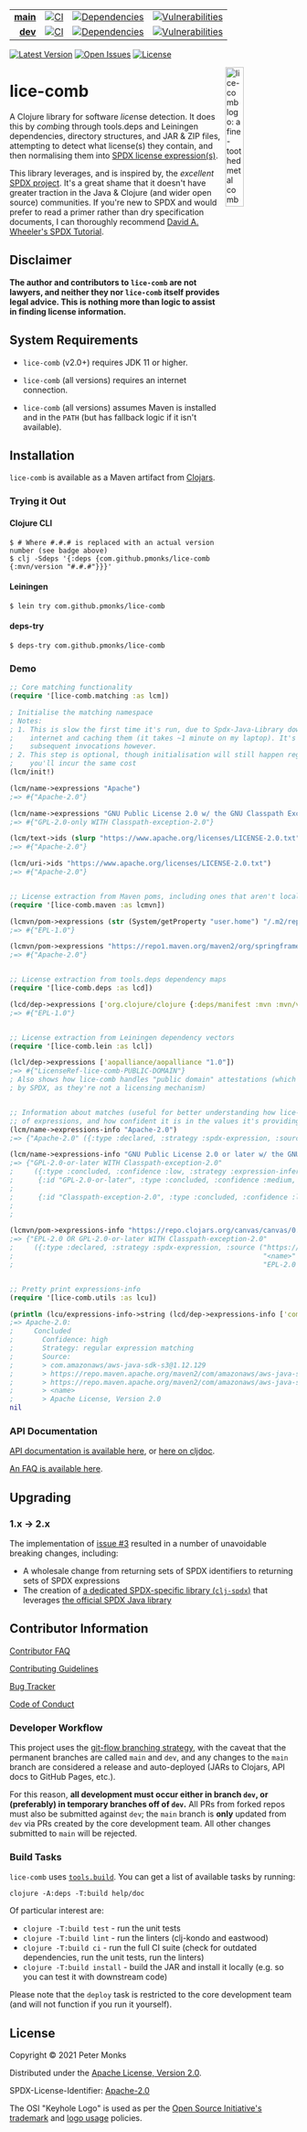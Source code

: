 | | | | |
|---:|:---:|:---:|:---:|
| [**main**](https://github.com/pmonks/lice-comb/tree/main) | [![CI](https://github.com/pmonks/lice-comb/workflows/CI/badge.svg?branch=main)](https://github.com/pmonks/lice-comb/actions?query=workflow%3ACI+branch%3Amain) | [![Dependencies](https://github.com/pmonks/lice-comb/workflows/dependencies/badge.svg?branch=main)](https://github.com/pmonks/lice-comb/actions?query=workflow%3Adependencies+branch%3Amain) | [![Vulnerabilities](https://github.com/pmonks/lice-comb/workflows/vulnerabilities/badge.svg?branch=main)](https://pmonks.github.io/lice-comb/nvd/dependency-check-report.html) |
| [**dev**](https://github.com/pmonks/lice-comb/tree/dev) | [![CI](https://github.com/pmonks/lice-comb/workflows/CI/badge.svg?branch=dev)](https://github.com/pmonks/lice-comb/actions?query=workflow%3ACI+branch%3Adev) | [![Dependencies](https://github.com/pmonks/lice-comb/workflows/dependencies/badge.svg?branch=dev)](https://github.com/pmonks/lice-comb/actions?query=workflow%3Adependencies+branch%3Adev) | [![Vulnerabilities](https://github.com/pmonks/lice-comb/workflows/vulnerabilities/badge.svg?branch=dev)](https://github.com/pmonks/lice-comb/actions?query=workflow%3Avulnerabilities+branch%3Adev) |

[![Latest Version](https://img.shields.io/clojars/v/com.github.pmonks/lice-comb)](https://clojars.org/com.github.pmonks/lice-comb/) [![Open Issues](https://img.shields.io/github/issues/pmonks/lice-comb.svg)](https://github.com/pmonks/lice-comb/issues) [![License](https://img.shields.io/github/license/pmonks/lice-comb.svg)](https://github.com/pmonks/lice-comb/blob/main/LICENSE)

<img alt="lice-comb logo: a fine-toothed metal comb for removing headlice emblazoned with the OSI keyhole logo" align="right" width="25%" src="https://raw.githubusercontent.com/pmonks/lice-comb/main/lice-comb-logo.png">

# lice-comb

A Clojure library for software *lice*nse detection.  It does this by *comb*ing through tools.deps and Leiningen dependencies, directory structures, and JAR & ZIP files, attempting to detect what license(s) they contain, and then normalising them into [SPDX license expression(s)](https://spdx.github.io/spdx-spec/v2.3/SPDX-license-expressions/).

This library leverages, and is inspired by, the *excellent* [SPDX project](https://spdx.dev/).  It's a great shame that it doesn't have greater traction in the Java & Clojure (and wider open source) communities.  If you're new to SPDX and would prefer to read a primer rather than dry specification documents, I can thoroughly recommend [David A. Wheeler's SPDX Tutorial](https://github.com/david-a-wheeler/spdx-tutorial#spdx-tutorial).

## Disclaimer

**The author and contributors to `lice-comb` are not lawyers, and neither they nor `lice-comb` itself provides legal advice. This is nothing more than logic to assist in finding license information.**

## System Requirements

* `lice-comb` (v2.0+) requires JDK 11 or higher.

* `lice-comb` (all versions) requires an internet connection.

* `lice-comb` (all versions) assumes Maven is installed and in the `PATH` (but has fallback logic if it isn't available).

## Installation

`lice-comb` is available as a Maven artifact from [Clojars](https://clojars.org/com.github.pmonks/lice-comb).

### Trying it Out

#### Clojure CLI

```shell
$ # Where #.#.# is replaced with an actual version number (see badge above)
$ clj -Sdeps '{:deps {com.github.pmonks/lice-comb {:mvn/version "#.#.#"}}}'
```

#### Leiningen

```shell
$ lein try com.github.pmonks/lice-comb
```

#### deps-try

```shell
$ deps-try com.github.pmonks/lice-comb
```

### Demo

```clojure
;; Core matching functionality
(require '[lice-comb.matching :as lcm])

; Initialise the matching namespace
; Notes:
; 1. This is slow the first time it's run, due to Spdx-Java-Library downloading SPDX files from the
;    internet and caching them (it takes ~1 minute on my laptop). It's substantially faster on
;    subsequent invocations however.
; 2. This step is optional, though initialisation will still happen regardless, and when it does
;    you'll incur the same cost
(lcm/init!)

(lcm/name->expressions "Apache")
;=> #{"Apache-2.0"}

(lcm/name->expressions "GNU Public License 2.0 w/ the GNU Classpath Exception")
;=> #{"GPL-2.0-only WITH Classpath-exception-2.0"}

(lcm/text->ids (slurp "https://www.apache.org/licenses/LICENSE-2.0.txt"))
;=> #{"Apache-2.0"}

(lcm/uri->ids "https://www.apache.org/licenses/LICENSE-2.0.txt")
;=> #{"Apache-2.0"}


;; License extraction from Maven poms, including ones that aren't locally downloaded
(require '[lice-comb.maven :as lcmvn])

(lcmvn/pom->expressions (str (System/getProperty "user.home") "/.m2/repository/org/clojure/clojure/1.11.1/clojure-1.11.1.pom"))
;=> #{"EPL-1.0"}

(lcmvn/pom->expressions "https://repo1.maven.org/maven2/org/springframework/spring-core/6.0.11/spring-core-6.0.11.pom")
;=> #{"Apache-2.0"}


;; License extraction from tools.deps dependency maps
(require '[lice-comb.deps :as lcd])

(lcd/dep->expressions ['org.clojure/clojure {:deps/manifest :mvn :mvn/version "1.11.1"}])
;=> #{"EPL-1.0"}


;; License extraction from Leiningen dependency vectors
(require '[lice-comb.lein :as lcl])

(lcl/dep->expressions ['aopalliance/aopalliance "1.0"])
;=> #{"LicenseRef-lice-comb-PUBLIC-DOMAIN"}
; Also shows how lice-comb handles "public domain" attestations (which are not supported directly
; by SPDX, as they're not a licensing mechanism)


;; Information about matches (useful for better understanding how lice-comb arrived at a given set
;; of expressions, and how confident it is in the values it's providing)
(lcm/name->expressions-info "Apache-2.0")
;=> {"Apache-2.0" ({:type :declared, :strategy :spdx-expression, :source ("Apache-2.0")})}

(lcm/name->expressions-info "GNU Public License 2.0 or later w/ the GNU Classpath Exception")
;=> {"GPL-2.0-or-later WITH Classpath-exception-2.0"
;     ({:type :concluded, :confidence :low, :strategy :expression-inference, :source ("GNU Public License 2.0 or later w/ the GNU Classpath Exception")}
;      {:id "GPL-2.0-or-later", :type :concluded, :confidence :medium, :strategy :regex-matching, :source ("GNU Public License 2.0 or later w/ the GNU Classpath Exception"
;                                                                                                          "GNU Public License 2.0 or later")}
;      {:id "Classpath-exception-2.0", :type :concluded, :confidence :low, :strategy :regex-matching, :source ("GNU Public License 2.0 or later w/ the GNU Classpath Exception"
;                                                                                                              "the GNU Classpath Exception"
;                                                                                                              "Classpath Exception")})}

(lcmvn/pom->expressions-info "https://repo.clojars.org/canvas/canvas/0.1.6/canvas-0.1.6.pom")
;=> {"EPL-2.0 OR GPL-2.0-or-later WITH Classpath-exception-2.0"
;     ({:type :declared, :strategy :spdx-expression, :source ("https://repo.clojars.org/canvas/canvas/0.1.6/canvas-0.1.6.pom"
;                                                             "<name>"
;                                                             "EPL-2.0 OR GPL-2.0-or-later WITH Classpath-exception-2.0")})}


;; Pretty print expressions-info
(require '[lice-comb.utils :as lcu])

(println (lcu/expressions-info->string (lcd/dep->expressions-info ['com.amazonaws/aws-java-sdk-s3 {:deps/manifest :mvn :mvn/version "1.12.129"}])))
;=> Apache-2.0:
;     Concluded
;       Confidence: high
;       Strategy: regular expression matching
;       Source:
;       > com.amazonaws/aws-java-sdk-s3@1.12.129
;       > https://repo.maven.apache.org/maven2/com/amazonaws/aws-java-sdk-s3/1.12.129/aws-java-sdk-s3-1.12.129.pom
;       > https://repo.maven.apache.org/maven2/com/amazonaws/aws-java-sdk-pom/1.12.129/aws-java-sdk-pom-1.12.129.pom
;       > <name>
;       > Apache License, Version 2.0
nil
```

### API Documentation

[API documentation is available here](https://pmonks.github.io/lice-comb/), or [here on cljdoc](https://cljdoc.org/d/com.github.pmonks/lice-comb/).

[An FAQ is available here](https://github.com/pmonks/lice-comb/wiki/FAQ).

## Upgrading

### 1.x -> 2.x

The implementation of [issue #3](https://github.com/pmonks/lice-comb/issues/3) resulted in a number of unavoidable breaking changes, including:

* A wholesale change from returning sets of SPDX identifiers to returning sets of SPDX expressions
* The creation of [a dedicated SPDX-specific library (`clj-spdx`)](https://github.com/pmonks/clj-spdx) that leverages [the official SPDX Java library](https://github.com/spdx/Spdx-Java-Library)

## Contributor Information

[Contributor FAQ](https://github.com/pmonks/lice-comb/wiki/FAQ#contributor-faqs)

[Contributing Guidelines](https://github.com/pmonks/lice-comb/blob/main/.github/CONTRIBUTING.md)

[Bug Tracker](https://github.com/pmonks/lice-comb/issues)

[Code of Conduct](https://github.com/pmonks/lice-comb/blob/main/.github/CODE_OF_CONDUCT.md)

### Developer Workflow

This project uses the [git-flow branching strategy](https://nvie.com/posts/a-successful-git-branching-model/), with the caveat that the permanent branches are called `main` and `dev`, and any changes to the `main` branch are considered a release and auto-deployed (JARs to Clojars, API docs to GitHub Pages, etc.).

For this reason, **all development must occur either in branch `dev`, or (preferably) in temporary branches off of `dev`.**  All PRs from forked repos must also be submitted against `dev`; the `main` branch is **only** updated from `dev` via PRs created by the core development team.  All other changes submitted to `main` will be rejected.

### Build Tasks

`lice-comb` uses [`tools.build`](https://clojure.org/guides/tools_build). You can get a list of available tasks by running:

```
clojure -A:deps -T:build help/doc
```

Of particular interest are:

* `clojure -T:build test` - run the unit tests
* `clojure -T:build lint` - run the linters (clj-kondo and eastwood)
* `clojure -T:build ci` - run the full CI suite (check for outdated dependencies, run the unit tests, run the linters)
* `clojure -T:build install` - build the JAR and install it locally (e.g. so you can test it with downstream code)

Please note that the `deploy` task is restricted to the core development team (and will not function if you run it yourself).

## License

Copyright © 2021 Peter Monks

Distributed under the [Apache License, Version 2.0](http://www.apache.org/licenses/LICENSE-2.0).

SPDX-License-Identifier: [Apache-2.0](https://spdx.org/licenses/Apache-2.0)

The OSI "Keyhole Logo" is used as per the [Open Source Initiative's](https://opensource.org/) [trademark](https://opensource.org/trademark-guidelines) and [logo usage](https://opensource.org/logo-usage-guidelines) policies.
